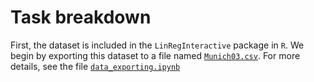 # Task breakdown
First, the dataset is included in the `LinRegInteractive` package in `R`. We begin by exporting this dataset to a file named [`Munich03.csv`](https://github.com/taitran0102/House-price-analysis/tree/main/2_R). For more details, see the file [`data_exporting.ipynb`](https://github.com/taitran0102/House-price-analysis/blob/main/2_R/data_exporting.ipynb)
